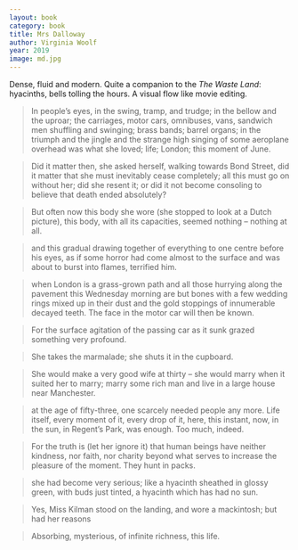 ```yaml
---
layout: book
category: book
title: Mrs Dalloway
author: Virginia Woolf
year: 2019
image: md.jpg
---
```

Dense, fluid and modern.  Quite a companion to the _The Waste Land_: hyacinths, bells tolling the hours.  A visual flow like movie editing. 

> In people’s eyes, in the swing, tramp, and trudge; in the bellow and the uproar; the carriages, motor cars, omnibuses, vans, sandwich men shuffling and swinging; brass bands; barrel organs; in the triumph and the jingle and the strange high singing of some aeroplane overhead was what she loved; life; London; this moment of June.

> Did it matter then, she asked herself, walking towards Bond Street, did it matter that she must inevitably cease completely; all this must go on without her; did she resent it; or did it not become consoling to believe that death ended absolutely?

> But often now this body she wore (she stopped to look at a Dutch picture), this body, with all its capacities, seemed nothing – nothing at all.

> and this gradual drawing together of everything to one centre before his eyes, as if some horror had come almost to the surface and was about to burst into flames, terrified him.

> when London is a grass-grown path and all those hurrying along the pavement this Wednesday morning are but bones with a few wedding rings mixed up in their dust and the gold stoppings of innumerable decayed teeth. The face in the motor car will then be known.

> For the surface agitation of the passing car as it sunk grazed something very profound.

> She takes the marmalade; she shuts it in the cupboard.

> She would make a very good wife at thirty – she would marry when it suited her to marry; marry some rich man and live in a large house near Manchester.

> at the age of fifty-three, one scarcely needed people any more. Life itself, every moment of it, every drop of it, here, this instant, now, in the sun, in Regent’s Park, was enough. Too much, indeed.

> For the truth is (let her ignore it) that human beings have neither kindness, nor faith, nor charity beyond what serves to increase the pleasure of the moment. They hunt in packs.

> she had become very serious; like a hyacinth sheathed in glossy green, with buds just tinted, a hyacinth which has had no sun.

> Yes, Miss Kilman stood on the landing, and wore a mackintosh; but had her reasons

> Absorbing, mysterious, of infinite richness, this life.

